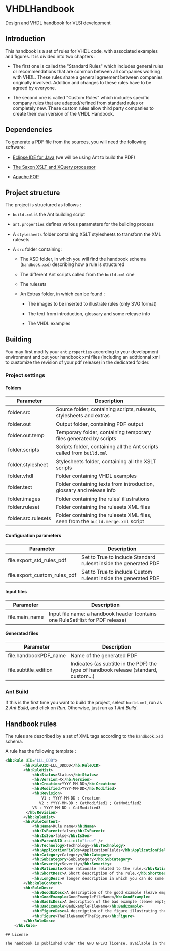 # VHDLHandbook
Design and VHDL handbook for VLSI development

## Introduction

This handbook is a set of rules for VHDL code, with associated examples and figures. It is divided into two chapters :

- The first one is called the "Standard Rules" which includes general rules or recommendations that are common between all companies working with VHDL. These rules share a general agreement between companies originally involved. Addition and changes to these rules have to be agreed by everyone.

- The second one is called "Custom Rules" which includes specific company rules that are adapted/refined from standard rules or completely new. These custom rules allow third party companies to create their own version of the VHDL Handbook.

## Dependencies

To generate a PDF file from the sources, you will need the following software:

- [Eclipse IDE for Java](https://www.eclipse.org/downloads/) (we will be using Ant to build the PDF)

- [The Saxon XSLT and XQuery processor](http://saxon.sourceforge.net/)

- [Apache FOP](https://xmlgraphics.apache.org/fop/)

## Project structure

The project is structured as follows :

- `build.xml` is the Ant building script

- `ant.properties` defines various parameters for the building process

- A `stylesheets` folder containing XSLT stylesheets to transform the XML rulesets

- A `src` folder containing:

    - The XSD folder, in which you will find the handbook schema (`handbook.xsd`) describing how a rule is structured
    
    - The different Ant scripts called from the `build.xml` one
    
    - The rulesets
    
    - An Extras folder, in which can be found :
    
        + The images to be inserted to illustrate rules (only SVG format)
        
        + The text from introduction, glossary and some release info
        
        + The VHDL examples

## Building

You may first modify your `ant.properties` according to your development environment and put your handbook xml files (including an addtionnal xml to customize the revision of your pdf release) in the dedicated folder.

### Project settings

#### Folders

| Parameter             | Description                                                                           |
|-----------------------|---------------------------------------------------------------------------------------|
| folder.src            | Source folder, containing scripts, rulesets, stylesheets and extras                   |
| folder.out            | Output folder, containing PDF output                                                  |
| folder.out.temp       | Temporary folder, containing temporary files generated by scripts                     |
| folder.scripts        | Scripts folder, containing all the Ant scripts called from `build.xml`                |
| folder.stylesheet     | Stylesheets folder, containing all the XSLT scripts                                   |
| folder.vhdl           | Folder containing VHDL examples                                                       |
| folder.text           | Folder containing texts from introduction, glossary and release info                  |
| folder.images         | Folder containing the rules' illustrations                                            |
| folder.ruleset        | Folder containing the rulesets XML files                                              |
| folder.src.rulesets   | Folder containing the rulesets XML files, seen from the `build.merge.xml` script      |

#### Configuration parameters

| Parameter                        | Description                                                            |
|----------------------------------|------------------------------------------------------------------------|
| file.export_std_rules_pdf        | Set to True to include Standard ruleset inside the generated PDF       |
| file.export_custom_rules_pdf     | Set to True to include Custom ruleset inside the generated PDF         |

#### Input files

| Parameter             | Description                                                                           |
|-----------------------|---------------------------------------------------------------------------------------|
| file.main_name        | Input file name: a handbook header (contains one RuleSetHist for PDF release)         |

#### Generated files

| Parameter             | Description                                                                           |
|-----------------------|---------------------------------------------------------------------------------------|
| file.handbookPDF_name | Name of the generated PDF                                                             |
| file.subtitle_edition | Indicates (as subtitle in the PDF) the type of handbook release (standard, custom...) |

### Ant Build

If this is the first time you want to build the project, select `build.xml`, run as *2 Ant Build*, and click on *Run*. Otherwise, just run as *1 Ant Build*.

## Handbook rules

The rules are described by a set of XML tags according to the `handbook.xsd` schema.

A rule has the following template :

```XML
<hb:Rule UID="LLL_DDD">
		<hb:RuleUID>LLL_DDDDD</hb:RuleUID>
		<hb:RuleHist>
			<hb:Status>Status</hb:Status>
			<hb:Version>X</hb:Version>
			<hb:Creation>YYYY-MM-DD</hb:Creation>
			<hb:Modified>YYYY-MM-DD</hb:Modified>
			<hb:Revision>
				V1 : YYYY-MM-DD : Creation
			   V2 : YYYY-MM-DD : CatModified1 ; CatModified2
            V3 : YYYY-MM-DD : CatModified3
         </hb:Revision>
		</hb:RuleHist>
		<hb:RuleContent>
			<hb:Name>Rule name</hb:Name>
			<hb:IsParent>false</hb:IsParent>
			<hb:IsSon>false</hb:IsSon>
			<hb:ParentUID xsi:nil="true" />
			<hb:Technology>Technology</hb:Technology>
			<hb:ApplicationFields>ApplicationFields</hb:ApplicationFields>
			<hb:Category>Category</hb:Category>
			<hb:SubCategory>SubCategory</hb:SubCategory>
			<hb:Severity>Severity</hb:Severity>
			<hb:Rationale>Some rationale related to the rule.</hb:Rationale>
			<hb:ShortDesc>A Short description of the rule.</hb:ShortDesc>
			<hb:LongDesc>A longer description in which you can do some formatting that will be kept</hb:LongDesc>
		</hb:RuleContent>
		<hb:RuleDesc>
			<hb:GoodExDesc>A description of the good example (leave empty if none needed)</hb:GoodExDesc>
			<hb:GoodExample>GoodExampleFileName</hb:GoodExample>
			<hb:BadExDesc>A description of the bad example (leave empty if none needed)</hb:BadExDesc>
			<hb:BadExample>BadExampleFileName</hb:BadExample>
			<hb:FigureDesc>A description of the figure illustrating the rule</hb:FigureDesc>
			<hb:Figure>TheFileNameOfTheFigure</hb:Figure>
		</hb:RuleDesc>
	</hb:Rule>

## License

The handbook is published under the GNU GPLv3 license, available in the LICENSE file.
